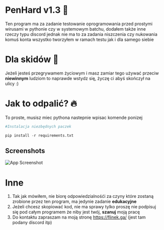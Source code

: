 # PenHard v1.3 👋

Ten program ma za zadanie testowanie oprogramowania przed prostymi wirusami w pythonie
czy w systemowym batchu, dodałem także inne rzeczy typu discord jednak nie ma to za zadania
niszczenia czy nukowania komuś konta wszystko tworzyłem w ramach testu jak i dla samego siebie

# Dla skidów 🤡
Jeżeli jesteś przegrywamem życiowym i masz zamiar tego używać przeciw **niewinnym** ludziom to naprawde
wstydz się, życzę ci abyś skończył na ulicy :)

# Jak to odpalić? 🔥
To proste, musisz miec pythona nastepnie wpisac komende ponizej
```python
#Instalacja niezbędnych paczek

pip install -r requirements.txt
```

## Screenshots

![App Screenshot](https://flinek.ga/images/zdj.png)

# Inne
1. Tak jak mówiłem, nie biorę odpowiedzialnośći za czyny które zostaną zrobione przez ten program, ma jedynie zadanie **edukacyjne**
2. Jeżeli chcesz skopiować kod, nie ma sprawy tylko proszę nie podpisuj się pod całym programem że niby jest twój, **szanuj** moją pracę
3. Do kontaktu zapraszam na moją stronę https://flinek.ga/ (jest tam podany discord itp)
